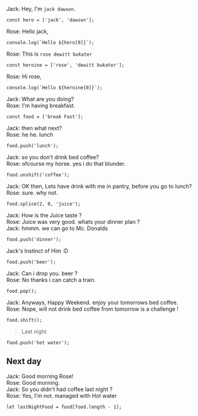 Jack: Hey, I'm `jack dawson`.

	const hero = ['jack', 'dawson'];

Rose: Hello jack,

	console.log(`Hello ${hero[0]}`);
	
Rose: This is `rose dewitt bukater`

	const heroine = ['rose', 'dewitt bukater'];

Rose: Hi rose,

	console.log(`Hello ${heroine[0]}`);

Jack: What are you doing?  
Rose: I'm having breakfast.

	const food = ['break Fast'];

Jack: then what next?  
Rose: he he. lunch

	food.push('lunch');

Jack: so you don't drink bed coffee?  
Rose: ofcourse my horse. yes i do that blunder.

	food.unshift('coffee');

Jack: OK then, Lets have drink with me in pantry, before you go to lunch?  
Rose: sure. why not.

	food.splice(2, 0, 'juice');

Jack: How is the Juice taste ?  
Rose: Juice was very good. whats your dinner plan ?  
Jack: hmmm. we can go to Mc. Donalds

	food.push('dinner');

Jack's Instinct of Him :D  

	food.push('beer');

Jack: Can i drop you. beer ?  
Rose: No thanks i can catch a train.

	food.pop();
	
Jack: Anyways, Happy Weekend. enjoy your tomorrows bed coffee.  
Rose: Nope, will not drink bed coffee from tomorrow is a challenge !

	food.shift();

> Last night

	food.push('hot water');
	
## Next day

Jack: Good morning Rose!  
Rose: Good morning.  
Jack: So you didn't had coffee last night ?  
Rose: Yes, I'm not. managed with Hot water  

	
	let lastNightFood = food[food.length - 1];
